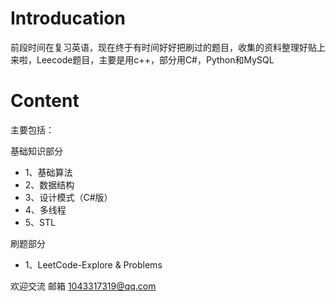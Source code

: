 # Introducation

前段时间在复习英语，现在终于有时间好好把刷过的题目，收集的资料整理好贴上来啦，Leecode题目，主要是用c++，部分用C#，Python和MySQL

# Content
主要包括：

基础知识部分
* 1、基础算法
* 2、数据结构
* 3、设计模式（C#版）
* 4、多线程
* 5、STL

刷题部分
* 1、LeetCode-Explore & Problems

欢迎交流
邮箱 1043317319@qq.com

